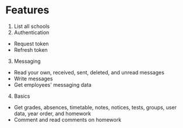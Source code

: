 # Features

1. List all schools
2. Authentication

- Request token
- Refresh token

3. Messaging

- Read your own, received, sent, deleted, and unread messages
- Write messages
- Get employees' messaging data

4. Basics

- Get grades, absences, timetable, notes, notices, tests, groups, user data, year order, and homework
- Comment and read comments on homework
